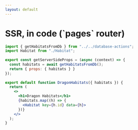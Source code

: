 ```yaml
---
layout: default
---
```


<h1 class="h1-small -mt-4">SSR, in code (`pages` router)</h1>

```jsx {2,9-18|1,3-7} {lines: true}
import { getHabitatsFromDb } from "../../database-actions";
import Habitat from "./Habitat";
 
export const getServerSideProps = (async (context) => {
  const habitats = await getHabitatsFromDb();
  return { props: { habitats } }
});
 
export default function DragonHabitats({ habitats }) {
  return (
    <>
      <h1>Dragon Habitats</h1>
      {habitats.map((h) => {
        <Habitat key={h.id} data={h}>
      })}
    </>
  );
}
```